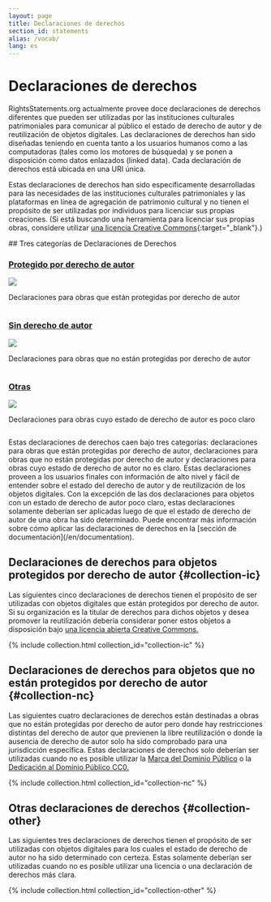 ```yaml
---
layout: page
title: Declaraciones de derechos
section_id: statements
alias: /vocab/
lang: es
---
```


# Declaraciones de derechos

RightsStatements.org actualmente provee doce declaraciones de derechos diferentes que pueden ser utilizadas por las instituciones culturales patrimoniales para comunicar al público el estado de derecho de autor y de reutilización de objetos digitales. Las declaraciones de derechos han sido diseñadas teniendo en cuenta tanto a los usuarios humanos como a las computadoras (tales como los motores de búsqueda) y se ponen a disposición como datos enlazados (linked data). Cada declaración de derechos está ubicada en una URI única.

Estas declaraciones de derechos han sido específicamente desarrolladas para las necesidades de las instituciones culturales patrimoniales y las plataformas en línea de agregación de patrimonio cultural y no tienen el propósito de ser utilizadas por individuos para licenciar sus propias creaciones. (Si está buscando una herramienta para licenciar sus propias obras, considere utilizar [una licencia Creative Commons](https://creativecommons.org/licenses/){:target="_blank"}.)

<div class="box">
## Tres categorías de Declaraciones de Derechos

<div class="row" markdown="0">
  <div class="medium-4 columns">
    <div class="statements-category-teaser">
      <a href="#collection-ic"><h3>Protegido por derecho de autor</h3></a>
      <a href="#collection-ic">
        <img src="{{ site.url }}{{ site.baseurl }}/files/icons/InC.Icon-Only.dark.svg" />
      </a>
      <p>Declaraciones para obras que están protegidas por derecho de autor</p>
    </div>
  </div>
  <div class="medium-4 columns">
    <div class="statements-category-teaser">
      <a href="#collection-nc"><h3>Sin derecho de autor</h3></a>
      <a href="#collection-nc">
        <img src="{{ site.url }}{{ site.baseurl }}/files/icons/NoC.Icon-Only.dark.svg" />
      </a>
      <p>Declaraciones para obras que no están protegidas por derecho de autor</p>
    </div>
  </div>
  <div class="medium-4 columns">
    <div class="statements-category-teaser">
      <a href="#collection-other"><h3>Otras</h3></a>
      <a href="#collection-other">
        <img src="{{ site.url }}{{ site.baseurl }}/files/icons/Other.Icon-Only.dark.svg" />
      </a>
      <p>Declaraciones para obras cuyo estado de derecho de autor es poco claro</p>
    </div>
  </div>
</div>
<div>
  <p>Estas declaraciones de derechos caen bajo tres categorías: declaraciones para obras que están protegidas por derecho de autor, declaraciones para obras que no están protegidas por derecho de autor y declaraciones para obras cuyo estado de derecho de autor no es claro. Estas declaraciones proveen a los usuarios finales con información de alto nivel y fácil de entender sobre el estado del derecho de autor y de reutilización de los objetos digitales. Con la excepción de las dos declaraciones para objetos con un estado de derecho de autor poco claro, estas declaraciones solamente deberían ser aplicadas luego de que el estado de derecho de autor de una obra ha sido determinado. Puede encontrar más información sobre cómo aplicar las declaraciones de derechos en la [sección de documentación](/en/documentation).</p>
</div>

</div>

## Declaraciones de derechos para objetos protegidos por derecho de autor {#collection-ic}

Las siguientes cinco declaraciones de derechos tienen el propósito de ser utilizadas con objetos digitales que están protegidos por derecho de autor. Si su organización es la titular de derechos para dichos objetos y desea promover la reutilización debería considerar poner estos objetos a disposición bajo [una licencia abierta Creative Commons.](https://creativecommons.org/licenses/)

{% include collection.html collection_id="collection-ic" %}

## Declaraciones de derechos para objetos que no están protegidos por derecho de autor {#collection-nc}

Las siguientes cuatro declaraciones de derechos están destinadas a obras que no están protegidas por derecho de autor pero donde hay restricciones distintas del derecho de autor que previenen la libre reutilización o donde la ausencia de derecho de autor solo ha sido comprobado para una jurisdicción específica. Estas declaraciones de derechos solo deberían ser utilizadas cuando no es posible utilizar la [Marca del Dominio Público](https://creativecommons.org/publicdomain/mark/1.0/) o la [Dedicación al Dominio Público CC0.](https://creativecommons.org/publicdomain/zero/1.0/)

{% include collection.html collection_id="collection-nc" %}

## Otras declaraciones de derechos {#collection-other}

Las siguientes tres declaraciones de derechos tienen el propósito de ser utilizadas con objetos digitales para los cuales el estado de derecho de autor no ha sido determinado con certeza. Estas solamente deberían ser utilizadas cuando no es posible utilizar una licencia o una declaración de derechos más clara.

{% include collection.html collection_id="collection-other" %}
